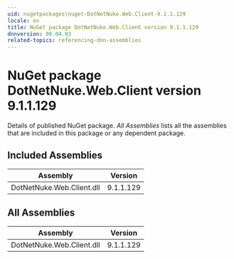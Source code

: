 ```yaml
---
uid: nugetpackages\nuget-DotNetNuke.Web.Client-9.1.1.129
locale: en
title: NuGet package DotNetNuke.Web.Client version 9.1.1.129
dnnversion: 09.04.03
related-topics: referencing-dnn-assemblies
---
```


# NuGet package DotNetNuke.Web.Client version 9.1.1.129
Details of published NuGet package.
*All Assemblies* lists all the assemblies that are included in this package or any dependent package.

## Included Assemblies

|Assembly|Version|
|---|---|
|DotNetNuke.Web.Client.dll|9.1.1.129|

## All Assemblies

|Assembly|Version|
|---|---|
|DotNetNuke.Web.Client.dll|9.1.1.129|

